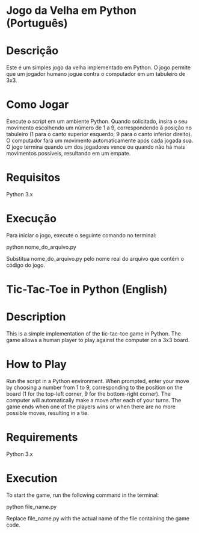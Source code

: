 # Jogo da Velha em Python (Português)
# Descrição
Este é um simples jogo da velha implementado em Python. O jogo permite que um jogador humano jogue contra o computador em um tabuleiro de 3x3.

# Como Jogar
Execute o script em um ambiente Python.
Quando solicitado, insira o seu movimento escolhendo um número de 1 a 9, correspondendo à posição no tabuleiro (1 para o canto superior esquerdo, 9 para o canto inferior direito).
O computador fará um movimento automaticamente após cada jogada sua.
O jogo termina quando um dos jogadores vence ou quando não há mais movimentos possíveis, resultando em um empate.

# Requisitos
Python 3.x

# Execução
Para iniciar o jogo, execute o seguinte comando no terminal:

python nome_do_arquivo.py

Substitua nome_do_arquivo.py pelo nome real do arquivo que contém o código do jogo.

# Tic-Tac-Toe in Python (English)
# Description
This is a simple implementation of the tic-tac-toe game in Python. The game allows a human player to play against the computer on a 3x3 board.

# How to Play
Run the script in a Python environment.
When prompted, enter your move by choosing a number from 1 to 9, corresponding to the position on the board (1 for the top-left corner, 9 for the bottom-right corner).
The computer will automatically make a move after each of your turns.
The game ends when one of the players wins or when there are no more possible moves, resulting in a tie.

# Requirements
Python 3.x

# Execution
To start the game, run the following command in the terminal:

python file_name.py

Replace file_name.py with the actual name of the file containing the game code.
